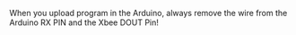 When you upload program in the Arduino, always remove the wire from the Arduino RX PIN and the Xbee DOUT Pin!

